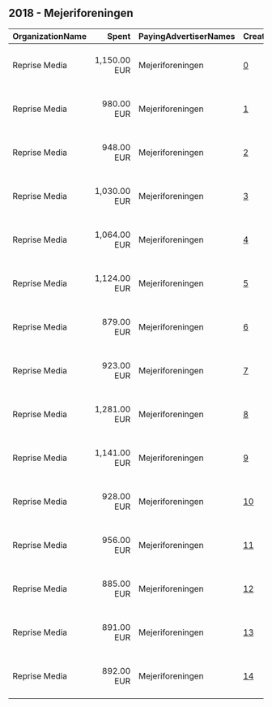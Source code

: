 ## 2018 - Mejeriforeningen 
|OrganizationName|Spent|PayingAdvertiserNames|CreativeUrls|Impressions|Genders|AgeBrackets|CountryCodes|BillingAddresses|CandidateBallotInformation|
|:---|---:|:---|:---|---:|:---|:---|:---|:---|:---|
|Reprise Media|1,150.00 EUR|Mejeriforeningen|[0](https://www.snap.com/political-ads/asset/b9b4286a298bf51ea13c00313041842b66e2d9bf1cc97457bf86130a40e4c27e?mediaType=mp4)|636,804||20-29|denmark|"Skt. Petri Passage 52 ,København K,1165,DK"||
|Reprise Media|980.00 EUR|Mejeriforeningen|[1](https://www.snap.com/political-ads/asset/821294c0a28d06989af9c57105aabf597d90e162090356c72cc042530a57c597?mediaType=mp4)|541,524||20-29|denmark|"Skt. Petri Passage 52 ,København K,1165,DK"||
|Reprise Media|948.00 EUR|Mejeriforeningen|[2](https://www.snap.com/political-ads/asset/a6b00bb110fac3c0dc64466fbfe7b3188b564be487a916c29058b1c0fd19473a?mediaType=mp4)|548,048||20-29|denmark|"Skt. Petri Passage 52 ,København K,1165,DK"||
|Reprise Media|1,030.00 EUR|Mejeriforeningen|[3](https://www.snap.com/political-ads/asset/c721a0c354de55576ff1e52c7549b162992436921fd37b2770aa24e6a07173ee?mediaType=mp4)|614,590||20-29|denmark|"Skt. Petri Passage 52 ,København K,1165,DK"||
|Reprise Media|1,064.00 EUR|Mejeriforeningen|[4](https://www.snap.com/political-ads/asset/6f5aa115eb90d8ffb4b8830f4e38127ba43b6ac1b990c6a3ab8f44ca253ab59b?mediaType=mp4)|633,893||20-29|denmark|"Skt. Petri Passage 52 ,København K,1165,DK"||
|Reprise Media|1,124.00 EUR|Mejeriforeningen|[5](https://www.snap.com/political-ads/asset/c18279e7517bebbd70f18d7744e583591c71974b31165b377f4605f06f7c3eba?mediaType=mp4)|649,626||20-29|denmark|"Skt. Petri Passage 52 ,København K,1165,DK"||
|Reprise Media|879.00 EUR|Mejeriforeningen|[6](https://www.snap.com/political-ads/asset/0aaea87ed4dfde63529bed05717795b9106ed9380791594de500eca432ecd52d?mediaType=mp4)|510,476||20-29|denmark|"Skt. Petri Passage 52 ,København K,1165,DK"||
|Reprise Media|923.00 EUR|Mejeriforeningen|[7](https://www.snap.com/political-ads/asset/6967388bcaf584f5807ddcc07f906fa680ad61bc51556df8fba8d858719e3330?mediaType=mp4)|521,729||20-29|denmark|"Skt. Petri Passage 52 ,København K,1165,DK"||
|Reprise Media|1,281.00 EUR|Mejeriforeningen|[8](https://www.snap.com/political-ads/asset/39264d0897db29b773c8b12366de41ebf94fdcd7f3e2c59a2d74327e1ff70130?mediaType=mp4)|762,206||20-29|denmark|"Skt. Petri Passage 52 ,København K,1165,DK"||
|Reprise Media|1,141.00 EUR|Mejeriforeningen|[9](https://www.snap.com/political-ads/asset/1444816bfc56fae2ea3f4d9599d606fe277186de5ac2e56bb862eb6de6d64d8a?mediaType=mp4)|676,344||20-29|denmark|"Skt. Petri Passage 52 ,København K,1165,DK"||
|Reprise Media|928.00 EUR|Mejeriforeningen|[10](https://www.snap.com/political-ads/asset/ad7110dee40917d0ff47bef44048c34a4bbdf1712cee07529f316f692f0e1189?mediaType=mp4)|527,439||20-29|denmark|"Skt. Petri Passage 52 ,København K,1165,DK"||
|Reprise Media|956.00 EUR|Mejeriforeningen|[11](https://www.snap.com/political-ads/asset/749473e2c45c8c339dc873084eac83660ff6525f31787f7e08f94fb71301b4f8?mediaType=mp4)|548,364||20-29|denmark|"Skt. Petri Passage 52 ,København K,1165,DK"||
|Reprise Media|885.00 EUR|Mejeriforeningen|[12](https://www.snap.com/political-ads/asset/58320651a7edb1ecb8ec87f9b718100a5966a6497b639fdedf6b3a5e81d80352?mediaType=mp4)|498,355||20-29|denmark|"Skt. Petri Passage 52 ,København K,1165,DK"||
|Reprise Media|891.00 EUR|Mejeriforeningen|[13](https://www.snap.com/political-ads/asset/b49b3e7ed6dcdac1393262bd69c2a8820db1e6b1a807f9c04002ec4b21e0e86c?mediaType=mp4)|500,625||20-29|denmark|"Skt. Petri Passage 52 ,København K,1165,DK"||
|Reprise Media|892.00 EUR|Mejeriforeningen|[14](https://www.snap.com/political-ads/asset/8a02640c9e3d56381fe8319b97f7f4656e76ac2097088ab1ba5e1b2b1b62bd1e?mediaType=mp4)|512,062||20-29|denmark|"Skt. Petri Passage 52 ,København K,1165,DK"||

